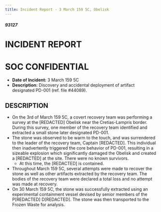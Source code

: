```yaml
---
title: Incident Report - 3 March 159 5C, Obelisk
---
```

##### 93127

# INCIDENT REPORT

# SOC CONFIDENTIAL

- **Date of Incident:** 3 March 159 5C
- **Description:** Discovery and accidental deployment of artifact designated PD-001 (ref. file #44089).

## DESCRIPTION
- On the 3rd of March 159 5C, a covert recovery team was performing a survey at the \[REDACTED] Obelisk near the Cretias-Lampris border. During this survey, one member of the recovery team identified and extracted a small stone later designated PD-001.
- The stone was observed to be warm to the touch, and was surrendered to the leader of the recovery team, Captain \[REDACTED]. This individual then inadvertently triggered the core behavior of PD-001, resulting in a sizeable explosion which significantly damaged the Obelisk and created a \[REDACTED] at the site. There were no known survivors.
	- At this time, the \[REDACTED] is contained.
- Throughout March 159 5C, several attempts were made to recover the stone as well as other artifacts extracted by the recovery team. The bodies of the recovery team were declared a total loss and no attempt was made at recovery.
- On 30 March 159 5C, the stone was successfully extracted using an experimental containment vessel devised by senior members of the P\[REDACTED] D\[REDACTED]. The stone was then transported to the Frozen Waste for analysis. 